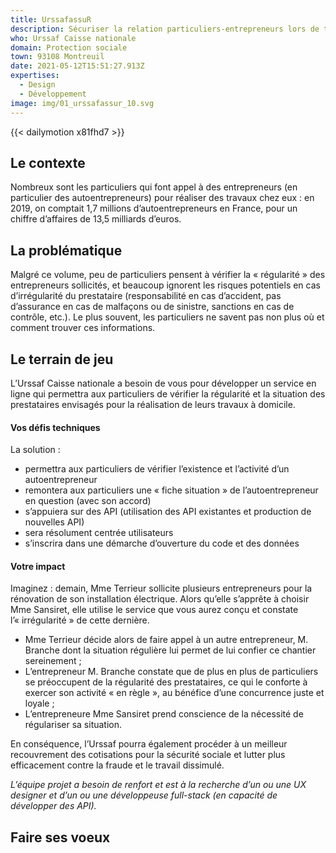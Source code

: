 ```yaml
---
title: UrssafassuR
description: Sécuriser la relation particuliers-entrepreneurs lors de travaux
who: Urssaf Caisse nationale
domain: Protection sociale
town: 93108 Montreuil
date: 2021-05-12T15:51:27.913Z
expertises:
  - Design
  - Développement
image: img/01_urssafassur_10.svg
---
```

{{< dailymotion x81fhd7 >}}

## Le contexte

Nombreux sont les particuliers qui font appel à des entrepreneurs (en particulier des autoentrepreneurs) pour réaliser des travaux chez eux : en 2019, on comptait 1,7 millions d’autoentrepreneurs en France, pour un chiffre d’affaires de 13,5 milliards d’euros. 

## La problématique

Malgré ce volume, peu de particuliers pensent à vérifier la « régularité » des entrepreneurs sollicités, et beaucoup ignorent les risques potentiels en cas d’irrégularité du prestataire (responsabilité en cas d’accident, pas d’assurance en cas de malfaçons ou de sinistre, sanctions en cas de contrôle, etc.). Le plus souvent, les particuliers ne savent pas non plus où et comment trouver ces informations. 

## Le terrain de jeu

L’Urssaf Caisse nationale a besoin de vous pour développer un service en ligne qui permettra aux particuliers de vérifier la régularité et la situation des prestataires envisagés pour la réalisation de leurs travaux à domicile.

#### Vos défis techniques

La solution :  

* permettra aux particuliers de vérifier l’existence et l’activité d’un autoentrepreneur
* remontera aux particuliers une « fiche situation » de l’autoentrepreneur en question (avec son accord)
* s’appuiera sur des API (utilisation des API existantes et production de nouvelles API) 
* sera résolument centrée utilisateurs
* s’inscrira dans une démarche d’ouverture du code et des données

#### Votre impact 

Imaginez : demain, Mme Terrieur sollicite plusieurs entrepreneurs pour la rénovation de son installation électrique. Alors qu’elle s’apprête à choisir Mme Sansiret, elle utilise le service que vous aurez conçu et constate l’« irrégularité » de cette dernière. 

* Mme Terrieur décide alors de faire appel à un autre entrepreneur, M. Branche dont la situation régulière lui permet de lui confier ce chantier sereinement ; 
* L’entrepreneur M. Branche constate que de plus en plus de particuliers se préoccupent de la régularité des prestataires, ce qui le conforte à exercer son activité « en règle », au bénéfice d’une concurrence juste et loyale ; 
* L’entrepreneure Mme Sansiret prend conscience de la nécessité de régulariser sa situation.  

En conséquence, l’Urssaf pourra également procéder à un meilleur recouvrement des cotisations pour la sécurité sociale et lutter plus efficacement contre la fraude et le travail dissimulé. 

*L’équipe projet a besoin de renfort et est à la recherche d’un ou une UX designer et d’un ou une développeuse full-stack (en capacité de développer des API).* 

## Faire ses voeux